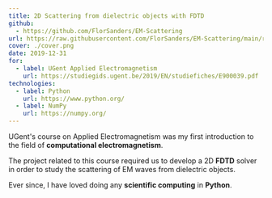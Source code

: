 ```yaml
---
title: 2D Scattering from dielectric objects with FDTD
github:
  - https://github.com/FlorSanders/EM-Scattering
url: https://raw.githubusercontent.com/FlorSanders/EM-Scattering/main/report/Report.pdf
cover: ./cover.png
date: 2019-12-31
for:
  - label: UGent Applied Electromagnetism
    url: https://studiegids.ugent.be/2019/EN/studiefiches/E900039.pdf
technologies:
  - label: Python
    url: https://www.python.org/
  - label: NumPy
    url: https://numpy.org/
---
```


UGent's course on Applied Electromagnetism was my first introduction to the field of **computational electromagnetism**.

The project related to this course required us to develop a 2D **FDTD** solver in order to study the scattering of EM waves from dielectric objects.

Ever since, I have loved doing any **scientific computing** in **Python**.
